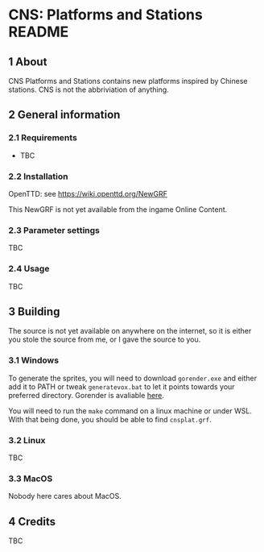 # CNS: Platforms and Stations README


## 1 About

CNS Platforms and Stations contains new platforms inspired by Chinese stations.
CNS is not the abbriviation of anything.

## 2 General information

### 2.1 Requirements

- TBC

### 2.2 Installation

OpenTTD:
see https://wiki.openttd.org/NewGRF
  
This NewGRF is not yet available from the ingame Online Content.

### 2.3 Parameter settings

TBC

### 2.4 Usage

TBC

## 3 Building

The source is not yet available on anywhere on the internet, so it is either you stole the source from me, or I gave the source to you.

### 3.1 Windows

To generate the sprites, you will need to download `gorender.exe` and either add it to PATH or tweak `generatevox.bat` to let it points towards your preferred directory. Gorender is avaliable [here](https://github.com/mattkimber/gorender).

You will need to run the `make` command on a linux machine or under WSL. With that being done, you should be able to find `cnsplat.grf`.

### 3.2 Linux

TBC

### 3.3 MacOS

Nobody here cares about MacOS.

## 4 Credits

TBC

